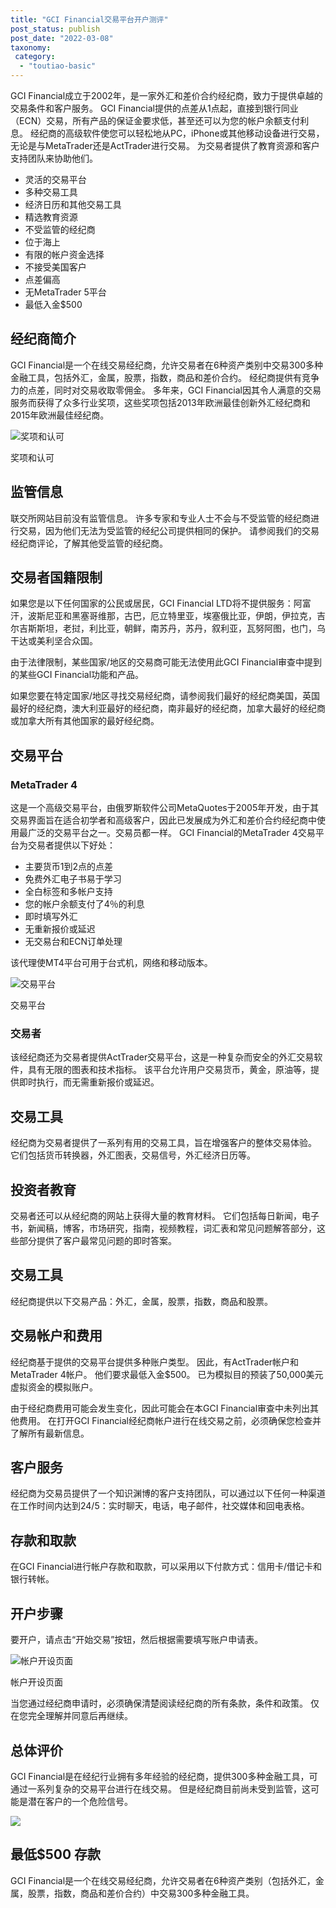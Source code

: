 ```yaml
---
title: "GCI Financial交易平台开户测评"
post_status: publish
post_date: "2022-03-08"
taxonomy:
 category: 
  - "toutiao-basic"
---
```


GCI Financial成立于2002年，是一家外汇和差价合约经纪商，致力于提供卓越的交易条件和客户服务。 GCI Financial提供的点差从1点起，直接到银行同业（ECN）交易，所有产品的保证金要求低，甚至还可以为您的帐户余额支付利息。 经纪商的高级软件使您可以轻松地从PC，iPhone或其他移动设备进行交易，无论是与MetaTrader还是ActTrader进行交易。 为交易者提供了教育资源和客户支持团队来协助他们。
- 灵活的交易平台
- 多种交易工具
- 经济日历和其他交易工具
- 精选教育资源
- 不受监管的经纪商
- 位于海上
- 有限的帐户资金选择
- 不接受美国客户
- 点差偏高
- 无MetaTrader 5平台
- 最低入金$500


## 经纪商简介

GCI Financial是一个在线交易经纪商，允许交易者在6种资产类别中交易300多种金融工具，包括外汇，金属，股票，指数，商品和差价合约。 经纪商提供有竞争力的点差，同时对交易收取零佣金。 多年来，GCI Financial因其令人满意的交易服务而获得了众多行业奖项，这些奖项包括2013年欧洲最佳创新外汇经纪商和2015年欧洲最佳经纪商。

![奖项和认可](https://cdn.fendou.la/funstoutiao/2020/11/GCI-Financial-Review-Awards-and-Nominations-1024x220.jpg "奖项和认可")

奖项和认可

## 监管信息

联交所网站目前没有监管信息。 许多专家和专业人士不会与不受监管的经纪商进行交易，因为他们无法为受监管的经纪公司提供相同的保护。 请参阅我们的交易经纪商评论，了解其他受监管的经纪商。

## 交易者国籍限制

如果您是以下任何国家的公民或居民，GCI Financial LTD将不提供服务：阿富汗，波斯尼亚和黑塞哥维那，古巴，厄立特里亚，埃塞俄比亚，伊朗，伊拉克，吉尔吉斯斯坦，老挝，利比亚，朝鲜，南苏丹，苏丹，叙利亚，瓦努阿图，也门，乌干达或美利坚合众国。

由于法律限制，某些国家/地区的交易商可能无法使用此GCI Financial审查中提到的某些GCI Financial功能和产品。

如果您要在特定国家/地区寻找交易经纪商，请参阅我们最好的经纪商美国，英国最好的经纪商，澳大利亚最好的经纪商，南非最好的经纪商，加拿大最好的经纪商或加拿大所有其他国家的最好经纪商。

## 交易平台

### MetaTrader 4

这是一个高级交易平台，由俄罗斯软件公司MetaQuotes于2005年开发，由于其交易界面旨在适合初学者和高级客户，因此已发展成为外汇和差价合约经纪商中使用最广泛的交易平台之一。交易员都一样。 GCI Financial的MetaTrader 4交易平台为交易者提供以下好处：
- 主要货币1到2点的点差
- 免费外汇电子书易于学习
- 全白标签和多帐户支持
- 您的帐户余额支付了4％的利息
- 即时填写外汇
- 无重新报价或延迟
- 无交易台和ECN订单处理

该代理使MT4平台可用于台式机，网络和移动版本。

![交易平台](https://cdn.fendou.la/funstoutiao/2020/11/GCI-Financial-Review-Trading-Platform.jpg "交易平台")

交易平台

### 交易者

该经纪商还为交易者提供ActTrader交易平台，这是一种复杂而安全的外汇交易软件，具有无限的图表和技术指标。 该平台允许用户交易货币，黄金，原油等，提供即时执行，而无需重新报价或延迟。

## 交易工具

经纪商为交易者提供了一系列有用的交易工具，旨在增强客户的整体交易体验。 它们包括货币转换器，外汇图表，交易信号，外汇经济日历等。

## 投资者教育

交易者还可以从经纪商的网站上获得大量的教育材料。 它们包括每日新闻，电子书，新闻稿，博客，市场研究，指南，视频教程，词汇表和常见问题解答部分，这些部分提供了客户最常见问题的即时答案。

## 交易工具

经纪商提供以下交易产品：外汇，金属，股票，指数，商品和股票。

## 交易帐户和费用

经纪商基于提供的交易平台提供多种账户类型。 因此，有ActTrader帐户和MetaTrader 4帐户。 他们要求最低入金$500。 已为模拟目的预装了50,000美元虚拟资金的模拟账户。

由于经纪商费用可能会发生变化，因此可能会在本GCI Financial审查中未列出其他费用。 在打开GCI Financial经纪商帐户进行在线交易之前，必须确保您检查并了解所有最新信息。

## 客户服务

经纪商为交易员提供了一个知识渊博的客户支持团队，可以通过以下任何一种渠道在工作时间内达到24/5：实时聊天，电话，电子邮件，社交媒体和回电表格。

## 存款和取款

在GCI Financial进行帐户存款和取款，可以采用以下付款方式：信用卡/借记卡和银行转帐。

## 开户步骤

要开户，请点击“开始交易”按钮，然后根据需要填写账户申请表。

![帐户开设页面](https://cdn.fendou.la/funstoutiao/2020/11/GCI-Financial-Review-Account-Opening-Page.jpg "帐户开设页面")

帐户开设页面

当您通过经纪商申请时，必须确保清楚阅读经纪商的所有条款，条件和政策。 仅在您完全理解并同意后再继续。

## 总体评价

GCI Financial是在经纪行业拥有多年​​经验的经纪商，提供300多种金融工具，可通过一系列复杂的交易平台进行在线交易。 但是经纪商目前尚未受到监管，这可能是潜在客户的一个危险信号。

![](https://cdn.fendou.la/funstoutiao/2020/11/GCI-Financial-Logo.png)

## 最低$500 存款

GCI Financial是一个在线交易经纪商，允许交易者在6种资产类别（包括外汇，金属，股票，指数，商品和差价合约）中交易300多种金融工具。
